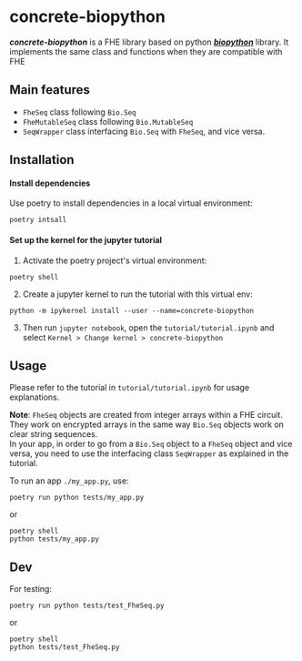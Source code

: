 # concrete-biopython

**_concrete-biopython_** is a FHE library based on python [**_biopython_**](https://biopython.org/) library. It implements the same class and functions when they are compatible with FHE

## Main features

- `FheSeq` class following `Bio.Seq`
- `FheMutableSeq` class following `Bio.MutableSeq`
- `SeqWrapper` class interfacing `Bio.Seq`
 with `FheSeq`, and vice versa.


## Installation

#### Install dependencies

Use poetry to install dependencies in a local virtual environment:

```
poetry intsall
```

#### Set up the kernel for the jupyter tutorial

1. Activate the poetry project's virtual environment:

```
poetry shell
```

2. Create a jupyter kernel to run the tutorial with this virtual env:

```
python -m ipykernel install --user --name=concrete-biopython
```

3. Then run `jupyter notebook`, open the `tutorial/tutorial.ipynb` and select `Kernel > Change kernel > concrete-biopython`

## Usage

Please refer to the tutorial in `tutorial/tutorial.ipynb` for usage explanations.


**Note**: `FheSeq` objects are created from integer arrays within a FHE circuit. They work on encrypted arrays in the same way `Bio.Seq` objects work on clear string sequences.  
In your app, in order to go from a `Bio.Seq` object to a `FheSeq` object and vice versa, you need to use the interfacing class `SeqWrapper` as explained in the tutorial.  

To run an app `./my_app.py`, use:

```
poetry run python tests/my_app.py
```
or
```
poetry shell
python tests/my_app.py
```

## Dev

For testing:

```
poetry run python tests/test_FheSeq.py
```
or
```
poetry shell
python tests/test_FheSeq.py
```
